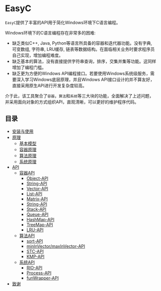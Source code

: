 # EasyC
`EasyC`提供了丰富的API用于简化Windows环境下C语言编程。

Windows环境下的C语言编程存在非常多的困难:
* 缺乏类似C++, Java, Python等语言所具备的容器和迭代器功能。没有字典, 可变数组, 字符串, LRU缓存, 链表等数据结构。在面临相关业务时要求程序员自己实现，增加编程难度。
* 缺乏基本的算法，没有直接提供字符串查询，排序，交集并集等功能。这同样增加了编程门槛。
* 缺乏更为方便的Windows API编程接口。若要使用Windows系统级服务，需要深入学习Windows底层原理，并且Windows API接口设计的并不算友好，直接采用原生API进行开发复杂度较高。

介于此，该工具聚合了`容器`，`算法`和`系统`等三大块的功能，全面解决了上述问题，并采用面向对象的方式组织API，直观清晰，可以更好的维护程序代码。

## 目录
- [安装与使用](doc/install.md)
- [原理](doc/theory.md)
	- [基本模型](doc/theory.md##一、基本模型)
	- [容器原理](doc/theory.md)
	- [算法原理](doc/theory.md)
	- [系统原理](doc/theory.md)
- [API](doc/api.md)
	- [容器API](doc/api.md)
		- [Object-API](doc/api.md)
		- [String-API](doc/api.md)
		- [Vector-API](doc/api.md)
		- [List-API](doc/api.md)
		- [Matrix-API](doc/api.md)
		- [String-API](doc/api.md)
		- [Stack-API](doc/api.md)
		- [Queue-API](doc/api.md)
		- [HashMap-API](doc/api.md)
		- [TreeMap-API](doc/api.md)
		- [LRU-API](doc/api.md)
	- [算法API](doc/api.md)
		- [sort-API](doc/api.md)
		- [minInVector/maxInVector-API](doc/api.md)
		- [STC-API](doc/api.md)
		- [KMP-API](doc/api.md)
	- [系统API](doc/api.md)
		- [RIO-API](doc/api.md)
		- [Process-API](doc/api.md)
		- [funWrapper-API](doc/api.md)
- [致谢](doc/thanks.md)